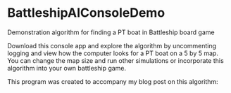 BattleshipAIConsoleDemo
=======================

Demonstration algorithm for finding a PT boat in Battleship board game

Download this console app and explore the algorithm by uncommenting logging and view how the 
computer looks for a PT boat on a 5 by 5 map.  You can change the map size and run other simulations or 
incorporate this algorithm into your own battleship game.

This program was created to accompany my blog post on this algorithm: 
